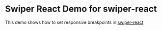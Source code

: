 # Swiper React Demo for swiper-react

This demo shows how to set responsive breakpoints in [swiper-react](https://swiperjs.com/react/)

